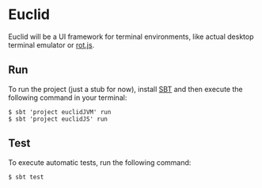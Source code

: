 Euclid
======

Euclid will be a UI framework for terminal environments, like actual desktop
terminal emulator or [rot.js][rot-js]. 

Run
---

To run the project (just a stub for now), install [SBT][sbt] and then execute
the following command in your terminal:

```console
$ sbt 'project euclidJVM' run
$ sbt 'project euclidJS' run
```

Test
----

To execute automatic tests, run the following command:

```console
$ sbt test
```

[rot-js]: http://ondras.github.io/rot.js/hp/
[sbt]: http://www.scala-sbt.org/
